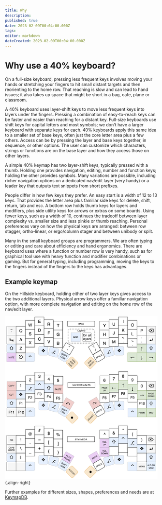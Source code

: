 ```yaml
---
title: Why
description: 
published: true
date: 2023-02-09T00:04:00.000Z
tags: 
editor: markdown
dateCreated: 2023-02-09T00:04:00.000Z
---
```


# Why use a 40% keyboard?

On a full-size keyboard, pressing less frequent keys involves moving your hands or stretching your fingers to hit small distant targets and then reorienting to the home row. That reaching is slow and can lead to hand issues; it also takes up space that might be short in a bag, cafe, plane or classroom.

A 40% keyboard uses layer-shift keys to move less frequent keys into layers under the fingers. Pressing a combination of easy-to-reach keys can be faster and easier than reaching for a distant key. Full-size keyboards use shift keys for capital letters and most symbols; we don't have a larger keyboard with separate keys for each. 40% keyboards apply this same idea to a smaller set of base keys, often just the core letter area plus a few others. Access can be by pressing the layer and base keys together, in sequence, or other options. The user can customize which characters, strings or functions are on the base layer and how they access those on other layers.

A simple 40% keymap has two layer-shift keys, typically pressed with a thumb. Holding one provides navigation, editing, number and function keys; holding the other provides symbols. Many variations are possible, including richer navigation options on a dedicated nav/edit layer (very handy) or a leader key that outputs text snippets from short prefixes. 

People differ in how few keys they prefer. An easy start is a width of 12 to 13 keys. That provides the letter area plus familiar side keys for delete, shift, return, tab and esc. A bottom row holds thumb keys for layers and modifiers, plus side utility keys for arrows or extras on some boards. Using fewer keys, such as a width of 10, continues the tradeoff between layer complexity vs. smaller size and less pinkie or thumb reaching. Personal preferences vary on how the physical keys are arranged: between row stagger, ortho-linear, or ergo/column stager and between unibody or split.

Many in the small keyboard groups are programmers. We are often typing or editing and care about efficiency and hand ergonomics. There are keyboard uses where a function or number row is very handy, such as for graphical tool use with heavy function and modifier combinations or gaming. But for general typing, including programming, moving the keys to the fingers instead of the fingers to the keys has advantages.

## Example keymap

On the Hillside keyboard, holding either of two layer keys gives access to the two additional layers. Physical arrow keys offer a familiar navigation option, with more complete navigation and editing on the home row of the nav/edit layer.

![image/hillside_keymap.png](/image/hillside_keymap.png){.align-right}

Further examples for different sizes, shapes, preferences and needs are at [KeymapDB](https://keymapdb.com/).